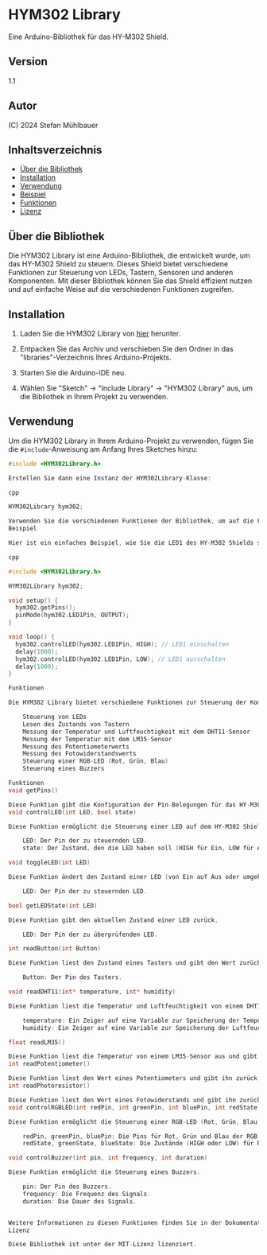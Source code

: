 # HYM302 Library

Eine Arduino-Bibliothek für das HY-M302 Shield.

## Version

1.1

## Autor

(C) 2024 Stefan Mühlbauer

## Inhaltsverzeichnis

- [Über die Bibliothek](#über-die-bibliothek)
- [Installation](#installation)
- [Verwendung](#verwendung)
- [Beispiel](#beispiel)
- [Funktionen](#funktionen)
- [Lizenz](#lizenz)

## Über die Bibliothek

Die HYM302 Library ist eine Arduino-Bibliothek, die entwickelt wurde, um das HY-M302 Shield zu steuern. Dieses Shield bietet verschiedene Funktionen zur Steuerung von LEDs, Tastern, Sensoren und anderen Komponenten. Mit dieser Bibliothek können Sie das Shield effizient nutzen und auf einfache Weise auf die verschiedenen Funktionen zugreifen.

## Installation

1. Laden Sie die HYM302 Library von [hier](https://example.com/link-zur-bibliothek) herunter.

2. Entpacken Sie das Archiv und verschieben Sie den Ordner in das "libraries"-Verzeichnis Ihres Arduino-Projekts.

3. Starten Sie die Arduino-IDE neu.

4. Wählen Sie "Sketch" -> "Include Library" -> "HYM302 Library" aus, um die Bibliothek in Ihrem Projekt zu verwenden.

## Verwendung

Um die HYM302 Library in Ihrem Arduino-Projekt zu verwenden, fügen Sie die `#include`-Anweisung am Anfang Ihres Sketches hinzu:

```cpp
#include <HYM302Library.h>

Erstellen Sie dann eine Instanz der HYM302Library-Klasse:

cpp

HYM302Library hym302;

Verwenden Sie die verschiedenen Funktionen der Bibliothek, um auf die Funktionen des HY-M302 Shields zuzugreifen.
Beispiel

Hier ist ein einfaches Beispiel, wie Sie die LED1 des HY-M302 Shields steuern können:

cpp

#include <HYM302Library.h>

HYM302Library hym302;

void setup() {
  hym302.getPins();
  pinMode(hym302.LED1Pin, OUTPUT);
}

void loop() {
  hym302.controlLED(hym302.LED1Pin, HIGH); // LED1 einschalten
  delay(1000);
  hym302.controlLED(hym302.LED1Pin, LOW); // LED1 ausschalten
  delay(1000);
}

Funktionen

Die HYM302 Library bietet verschiedene Funktionen zur Steuerung der Komponenten des HY-M302 Shields, darunter:

    Steuerung von LEDs
    Lesen des Zustands von Tastern
    Messung der Temperatur und Luftfeuchtigkeit mit dem DHT11-Sensor
    Messung der Temperatur mit dem LM35-Sensor
    Messung des Potentiometerwerts
    Messung des Fotowiderstandswerts
    Steuerung einer RGB-LED (Rot, Grün, Blau)
    Steuerung eines Buzzers

Funktionen
void getPins()

Diese Funktion gibt die Konfiguration der Pin-Belegungen für das HY-M302 Shield zurück.
void controlLED(int LED, bool state)

Diese Funktion ermöglicht die Steuerung einer LED auf dem HY-M302 Shield.

    LED: Der Pin der zu steuernden LED.
    state: Der Zustand, den die LED haben soll (HIGH für Ein, LOW für Aus).

void toggleLED(int LED)

Diese Funktion ändert den Zustand einer LED (von Ein auf Aus oder umgekehrt).

    LED: Der Pin der zu steuernden LED.

bool getLEDState(int LED)

Diese Funktion gibt den aktuellen Zustand einer LED zurück.

    LED: Der Pin der zu überprüfenden LED.

int readButton(int Button)

Diese Funktion liest den Zustand eines Tasters und gibt den Wert zurück (HIGH oder LOW).

    Button: Der Pin des Tasters.

void readDHT11(int* temperature, int* humidity)

Diese Funktion liest die Temperatur und Luftfeuchtigkeit von einem DHT11-Sensor aus und gibt die Werte in den übergebenen Zeigern zurück.

    temperature: Ein Zeiger auf eine Variable zur Speicherung der Temperatur.
    humidity: Ein Zeiger auf eine Variable zur Speicherung der Luftfeuchtigkeit.

float readLM35()

Diese Funktion liest die Temperatur von einem LM35-Sensor aus und gibt den Wert als Gleitkommazahl zurück.
int readPotentiometer()

Diese Funktion liest den Wert eines Potentiometers und gibt ihn zurück.
int readPhotoresistor()

Diese Funktion liest den Wert eines Fotowiderstands und gibt ihn zurück.
void controlRGBLED(int redPin, int greenPin, int bluePin, int redState, int greenState, int blueState)

Diese Funktion ermöglicht die Steuerung einer RGB-LED (Rot, Grün, Blau).

    redPin, greenPin, bluePin: Die Pins für Rot, Grün und Blau der RGB-LED.
    redState, greenState, blueState: Die Zustände (HIGH oder LOW) für Rot, Grün und Blau.

void controlBuzzer(int pin, int frequency, int duration)

Diese Funktion ermöglicht die Steuerung eines Buzzers.

    pin: Der Pin des Buzzers.
    frequency: Die Frequenz des Signals.
    duration: Die Dauer des Signals.


Weitere Informationen zu diesen Funktionen finden Sie in der Dokumentation der Bibliothek.
Lizenz

Diese Bibliothek ist unter der MIT-Lizenz lizenziert.




